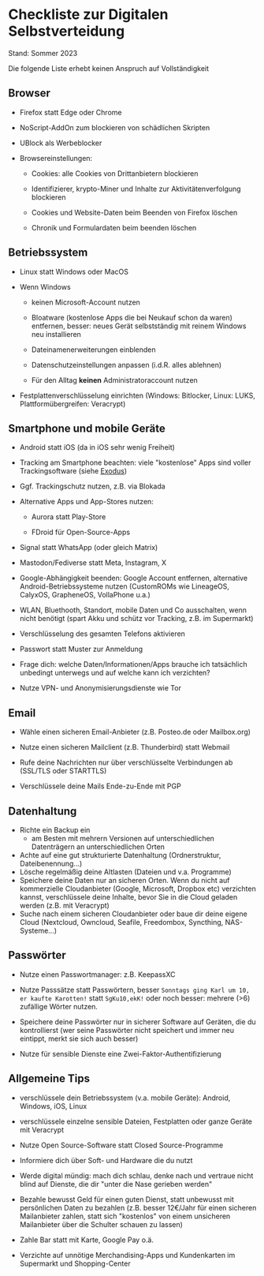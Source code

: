 # Checkliste zur Digitalen Selbstverteidung

Stand: Sommer 2023

Die folgende Liste erhebt keinen Anspruch auf Vollständigkeit

## Browser

+ Firefox statt Edge oder Chrome

+ NoScript-AddOn zum blockieren von schädlichen Skripten

+ UBlock als Werbeblocker

+ Browsereinstellungen:
  
  + Cookies: alle Cookies von Drittanbietern blockieren
  
  + Identifizierer, krypto-Miner und Inhalte zur Aktivitätenverfolgung blockieren
  
  + Cookies und Website-Daten beim Beenden von Firefox löschen
  
  + Chronik und Formulardaten beim beenden löschen

## Betriebssystem

+ Linux statt Windows oder MacOS

+ Wenn Windows 
  
  + keinen Microsoft-Account nutzen
  
  + Bloatware (kostenlose Apps die bei Neukauf schon da waren) entfernen, besser: neues Gerät selbstständig mit reinem Windows neu installieren
  
  + Dateinamenerweiterungen einblenden
  
  + Datenschutzeinstellungen anpassen (i.d.R. alles ablehnen)
  
  + Für den Alltag **keinen** Administratoraccount nutzen

+ Festplattenverschlüsselung einrichten (Windows: Bitlocker, Linux: LUKS, Plattformübergreifen: Veracrypt)

## Smartphone und mobile Geräte

+ Android statt iOS (da in iOS sehr wenig Freiheit)

+ Tracking am Smartphone beachten: viele "kostenlose" Apps sind voller Trackingsoftware (siehe [Exodus](https://reports.exodus-privacy.eu.org/de/))

+ Ggf. Trackingschutz nutzen, z.B. via Blokada

+ Alternative Apps und App-Stores nutzen:
  
  + Aurora statt Play-Store
  
  + FDroid für Open-Source-Apps

+ Signal statt WhatsApp (oder gleich Matrix)

+ Mastodon/Fediverse statt Meta, Instagram, X

+ Google-Abhängigkeit beenden: Google Account entfernen, alternative Android-Betriebssysteme nutzen (CustomROMs wie LineageOS, CalyxOS, GrapheneOS, VollaPhone u.a.)

+ WLAN, Bluethooth, Standort, mobile Daten und Co ausschalten, wenn nicht benötigt (spart Akku und schütz vor Tracking, z.B. im Supermarkt)

+ Verschlüsselung des gesamten Telefons aktivieren

+ Passwort statt Muster zur Anmeldung

+ Frage dich: welche Daten/Informationen/Apps brauche ich tatsächlich unbedingt unterwegs und auf welche kann ich verzichten?

+ Nutze VPN- und Anonymisierungsdienste wie Tor

## Email

- Wähle einen sicheren Email-Anbieter (z.B. Posteo.de oder Mailbox.org)

- Nutze einen sicheren Mailclient (z.B. Thunderbird) statt Webmail 

- Rufe deine Nachrichten nur über verschlüsselte Verbindungen ab (SSL/TLS oder STARTTLS)

- Verschlüssele deine Mails Ende-zu-Ende mit PGP

## Datenhaltung

+ Richte ein Backup ein
  + am Besten mit mehrern Versionen auf unterschiedlichen Datenträgern an unterschiedlichen Orten
+ Achte auf eine gut strukturierte Datenhaltung (Ordnerstruktur, Dateibenennung...)
+ Lösche regelmäßig deine Altlasten (Dateien und v.a. Programme)
+ Speichere deine Daten nur an sicheren Orten. Wenn du nicht auf kommerzielle Cloudanbieter (Google, Microsoft, Dropbox etc) verzichten kannst, verschlüssele deine Inhalte, bevor Sie in die Cloud geladen werden (z.B. mit Veracrypt)
+ Suche nach einem sicheren Cloudanbieter oder baue dir deine eigene Cloud (Nextcloud, Owncloud, Seafile, Freedombox, Syncthing, NAS-Systeme...)

## Passwörter

+ Nutze einen Passwortmanager: z.B. KeepassXC

+ Nutze Passsätze statt Passwörtern, besser `Sonntags ging Karl um 10, er kaufte Karotten!` statt `SgKu10,ekK!` oder noch besser: mehrere (>6) zufällige Wörter nutzen.

+ Speichere deine Passwörter nur in sicherer Software auf Geräten, die du kontrollierst (wer seine Passwörter nicht speichert und immer neu eintippt, merkt sie sich auch besser)

+ Nutze für sensible Dienste eine Zwei-Faktor-Authentifizierung

## Allgemeine Tips

+ verschlüssele dein Betriebssystem (v.a. mobile Geräte): Android, Windows, iOS, Linux

+ verschlüssele einzelne sensible Dateien, Festplatten oder ganze Geräte mit Veracrypt

+ Nutze Open Source-Software statt Closed Source-Programme

+ Informiere dich über Soft- und Hardware die du nutzt

+ Werde digital mündig: mach dich schlau, denke nach und vertraue nicht blind auf Dienste, die dir "unter die Nase gerieben werden"

+ Bezahle bewusst Geld für einen guten Dienst, statt unbewusst mit persönlichen Daten zu bezahlen (z.B. besser 12€/Jahr für einen sicheren Mailanbieter zahlen, statt sich "kostenlos" von einem unsicheren Mailanbieter über die Schulter schauen zu lassen)

+ Zahle Bar statt mit Karte, Google Pay o.ä.

+ Verzichte auf unnötige Merchandising-Apps und Kundenkarten im Supermarkt und Shopping-Center

